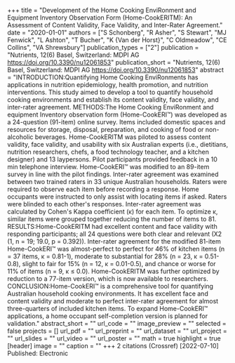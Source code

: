 +++
title = "Development of the Home Cooking EnviRonment and Equipment Inventory Observation Form (Home-CookERITM): An Assessment of Content Validity, Face Validity, and Inter-Rater Agreement."
date = "2020-01-01"
authors = ["S Schonberg", "R Asher", "S Stewart", "MJ Fenwick", "L Ashton", "T Bucher", "K {Van der Horst}", "C Oldmeadow", "CE Collins", "VA Shrewsbury"]
publication_types = ["2"]
publication = "Nutrients, 12(6) Basel, Switzerland: MDPI AG https://doi.org/10.3390/nu12061853"
publication_short = "Nutrients, 12(6) Basel, Switzerland: MDPI AG https://doi.org/10.3390/nu12061853"
abstract = "INTRODUCTION:Quantifying Home Cooking EnviRonments has applications in nutrition epidemiology, health promotion, and nutrition interventions. This study aimed to develop a tool to quantify household cooking environments and establish its content validity, face validity, and inter-rater agreement. METHODS:The Home Cooking EnviRonment and equipment Inventory observation form (Home-CookERI™) was developed as a 24-question (91-item) online survey. Items included domestic spaces and resources for storage, disposal, preparation, and cooking of food or non-alcoholic beverages. Home-CookERITM was piloted to assess content validity, face validity, and usability with six Australian experts (i.e., dietitians, nutrition researchers, chefs, a food technology teacher, and a kitchen designer) and 13 laypersons. Pilot participants provided feedback in a 10 min telephone interview. Home-CookERI™ was modified to an 89-item survey in line with the pilot findings. Inter-rater agreement was examined between two trained raters in 33 unique Australian households. Raters were required to observe each item before recording a response. Home occupants were instructed to only assist with locating items if asked. Raters were blinded to each other's responses. Inter-rater agreement was calculated by Cohen's Kappa coefficient (κ) for each item. To optimize κ, similar items were grouped together reducing the number of items to 81. RESULTS:Home-CookERITM had excellent content and face validity with responding participants; all 24 questions were both clear and relevant (X2 (1, n = 19; 19.0, p = 0.392)). Inter-rater agreement for the modified 81-item Home-CookERI™ was almost-perfect to perfect for 46% of kitchen items (n = 37 items, κ = 0.81-1), moderate to substantial for 28% (n = 23, κ = 0.51-0.8), slight to fair for 15% (n = 12, κ = 0.01-0.5), and chance or worse for 11% of items (n = 9, κ ≤ 0.0). Home-CookERITM was further optimized by reduction to a 77-item version, which is now available to researchers. CONCLUSION:Home-CookERI™ is a comprehensive tool for quantifying Australian household cooking environments. It has excellent face and content validity and moderate to perfect inter-rater agreement for almost three-quarters of included kitchen items. To expand Home-CookERI™ applications, a home occupant self-completion version is planned for validation."
abstract_short = ""
url_code = ""
image_preview = ""
selected = false
projects = []
url_pdf = ""
url_preprint = ""
url_dataset = ""
url_project = ""
url_slides = ""
url_video = ""
url_poster = ""
math = true
highlight = true
[header]
image = ""
caption = ""
+++
2 citations (Crossref) [2022-07-10] Published: Electronic
